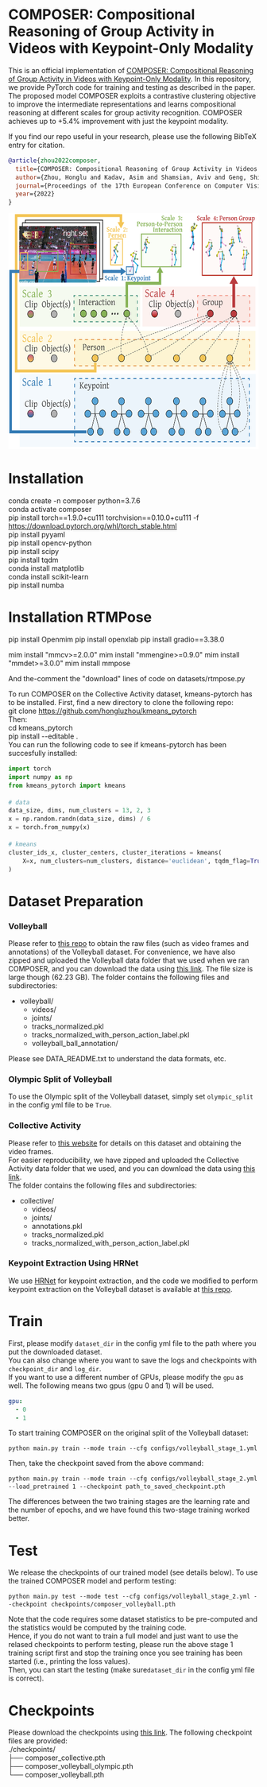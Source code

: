 # COMPOSER: Compositional Reasoning of Group Activity in Videos with Keypoint-Only Modality
This is an official implementation of [COMPOSER: Compositional Reasoning of Group Activity in Videos with Keypoint-Only Modality](https://arxiv.org/abs/2112.05892). In this repository, we provide PyTorch code for training and testing as described in the paper. The proposed model COMPOSER exploits a contrastive clustering objective to  improve the intermediate representations and learns compositional reasoning at different scales for group activity recognition. COMPOSER achieves up to +5.4% improvement with just the keypoint modality.

If you find our repo useful in your research, please use the following BibTeX entry for citation.

```BibTeX
@article{zhou2022composer,
  title={COMPOSER: Compositional Reasoning of Group Activity in Videos with Keypoint-Only Modality},
  author={Zhou, Honglu and Kadav, Asim and Shamsian, Aviv and Geng, Shijie and Lai, Farley and Zhao, Long and Liu, Ting and Kapadia, Mubbasir and Graf, Hans Peter},
  journal={Proceedings of the 17th European Conference on Computer Vision (ECCV 2022)},
  year={2022}
}
```
<p align="middle">
    <img src="figures/motivation.png" width="600" height="475" />
</p>


# Installation
conda create -n composer python=3.7.6        
conda activate composer   
pip install torch==1.9.0+cu111 torchvision==0.10.0+cu111 -f https://download.pytorch.org/whl/torch_stable.html    
pip install pyyaml      
pip install opencv-python  
pip install scipy     
pip install tqdm     
conda install matplotlib     
conda install scikit-learn     
pip install numba   

# Installation RTMPose
pip install Openmim
pip install openxlab
pip install gradio==3.38.0

mim install "mmcv>=2.0.0"
mim install "mmengine>=0.9.0"
mim install "mmdet>=3.0.0"
mim install mmpose

And the-comment the "download" lines of code on datasets/rtmpose.py
    
       
To run COMPOSER on the Collective Activity dataset, kmeans-pytorch has to be installed. First, find a new directory to clone the following repo:    
git clone https://github.com/hongluzhou/kmeans_pytorch      
Then:    
cd kmeans_pytorch  
pip install --editable .      
You can run the following code to see if kmeans-pytorch has been succesfully installed:    
```python
import torch
import numpy as np
from kmeans_pytorch import kmeans

# data
data_size, dims, num_clusters = 13, 2, 3
x = np.random.randn(data_size, dims) / 6
x = torch.from_numpy(x)

# kmeans
cluster_ids_x, cluster_centers, cluster_iterations = kmeans(
    X=x, num_clusters=num_clusters, distance='euclidean', tqdm_flag=True, device=torch.device('cuda:0')
)
```

# Dataset Preparation
### Volleyball
Please refer to [this repo](https://github.com/mostafa-saad/deep-activity-rec#dataset) to obtain the raw files (such as video frames and annotations) of the Volleyball dataset. 
For convenience, we have also zipped and uploaded the Volleyball data folder that we used when we ran COMPOSER, and you can download the data using [this link](https://drive.google.com/file/d/1iey8R5ZgDLGMqWdJ9vJBb3VH6dT5joMY/view?usp=sharing). The file size is large though (62.23 GB).
The folder contains the following files and subdirectories:
- volleyball/
    - videos/
    - joints/
    - tracks_normalized.pkl
    - tracks_normalized_with_person_action_label.pkl
    - volleyball_ball_annotation/

Please see DATA_README.txt to understand the data formats, etc.    

### Olympic Split of Volleyball
To use the Olympic split of the Volleyball dataset, simply set `olympic_split` in the config yml file to be `True`.    

### Collective Activity
Please refer to [this website](https://cvgl.stanford.edu/projects/collective/collectiveActivity.html) for details on this dataset and obtaining the video frames.    
For easier reproducibility, we have zipped and uploaded the Collective Activity data folder that we used, and you can download the data using [this link](https://drive.google.com/file/d/16mFfDa-YfAmSmkiFXExEQCgmK0ywq3hj/view?usp=sharing).    
The folder contains the following files and subdirectories:
- collective/  
    - videos/
    - joints/
    - annotations.pkl
    - tracks_normalized.pkl
    - tracks_normalized_with_person_action_label.pkl
   
### Keypoint Extraction Using HRNet
We use [HRNet](https://github.com/leoxiaobin/deep-high-resolution-net.pytorch) for keypoint extraction, and the code we modified to perform keypoint extraction on the Volleyball dataset is available at [this repo](https://github.com/hongluzhou/hrnet_pose_extract).    

# Train
First, please modify `dataset_dir` in the config yml file to the path where you put the downloaded dataset.     
You can also change where you want to save the logs and checkpoints with `checkpoint_dir` and `log_dir`.     
If you want to use a different number of GPUs, please modify the `gpu` as well. The following means two gpus (gpu 0 and 1) will be used.    
```yaml
gpu:
  - 0
  - 1
```
 To start training COMPOSER on the original split of the Volleyball dataset:
```shell
python main.py train --mode train --cfg configs/volleyball_stage_1.yml
```
Then, take the checkpoint saved from the above command:
```shell
python main.py train --mode train --cfg configs/volleyball_stage_2.yml --load_pretrained 1 --checkpoint path_to_saved_checkpoint.pth
```
The differences between the two training stages are the learning rate and the number of epochs, and we have found this two-stage training worked better.

# Test
We release the checkpoints of our trained model (see details below). To use the trained COMPOSER model and perform testing:
```shell
python main.py test --mode test --cfg configs/volleyball_stage_2.yml --checkpoint checkpoints/composer_volleyball.pth
```
Note that the code requires some dataset statistics to be pre-computed and the statistics would be computed by the training code.     
Hence, if you do not want to train a full model and just want to use the relased checkpoints to perform testing, please run the above stage 1 training script first and stop the training once you see training has been started (i.e., printing the loss values).     
Then, you can start the testing (make sure`dataset_dir` in the config yml file is correct).    

# Checkpoints
Please download the checkpoints using [this link](https://drive.google.com/file/d/1mtxdGH9ae8nCnbD3RPCoGw9_hsmNqVn6/view?usp=sharing). The following checkpoint files are provided:   
./checkpoints/  
├── composer_collective.pth   
├── composer_volleyball_olympic.pth   
└── composer_volleyball.pth   
  
